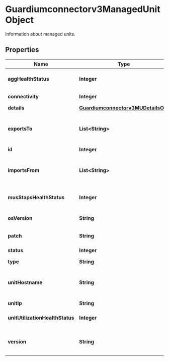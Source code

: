 

# Guardiumconnectorv3ManagedUnitObject

Information about managed units.

## Properties

| Name | Type | Description | Notes |
|------------ | ------------- | ------------- | -------------|
|**aggHealthStatus** | **Integer** | Aggregation health status. |  [optional] |
|**connectivity** | **Integer** | Connectivity status. |  [optional] |
|**details** | [**Guardiumconnectorv3MUDetailsObj**](Guardiumconnectorv3MUDetailsObj.md) |  |  [optional] |
|**exportsTo** | **List&lt;String&gt;** | Aggregator the Managed Unit exports data to. |  [optional] |
|**id** | **Integer** | ID. |  [optional] |
|**importsFrom** | **List&lt;String&gt;** | Managed Units the aggregator imports data from. |  [optional] |
|**musStapsHealthStatus** | **Integer** | Monitoring agent health status. |  [optional] |
|**osVersion** | **String** | Operating system version. |  [optional] |
|**patch** | **String** | Patch number. |  [optional] |
|**status** | **Integer** | Overall status. |  [optional] |
|**type** | **String** | Unit type. |  [optional] |
|**unitHostname** | **String** | Name of the Guardium Data Protection system. |  [optional] |
|**unitIp** | **String** | IP address. |  [optional] |
|**unitUtilizationHealthStatus** | **Integer** | Unit utilization status. |  [optional] |
|**version** | **String** | Guardium Data Protection version. |  [optional] |



